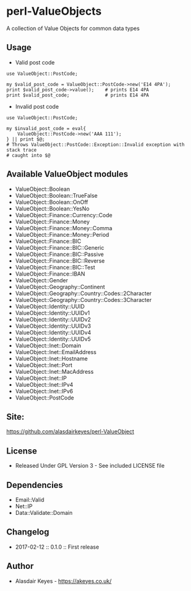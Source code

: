# perl-ValueObjects

A collection of Value Objects for common data types

## Usage

* Valid post code
```
use ValueObject::PostCode;

my $valid_post_code = ValueObject::PostCode->new('E14 4PA');
print $valid_post_code->value();    # prints E14 4PA
print $valid_post_code;             # prints E14 4PA
```

* Invalid post code
```
use ValueObject::PostCode;

my $invalid_post_code = eval{
    ValueObject::PostCode->new('AAA 111');
} || print $@;
# Throws ValueObject::PostCode::Exception::Invalid exception with stack trace
# caught into $@
```

## Available ValueObject modules

* ValueObject::Boolean
* ValueObject::Boolean::TrueFalse
* ValueObject::Boolean::OnOff
* ValueObject::Boolean::YesNo
* ValueObject::Finance::Currency::Code
* ValueObject::Finance::Money
* ValueObject::Finance::Money::Comma
* ValueObject::Finance::Money::Period
* ValueObject::Finance::BIC
* ValueObject::Finance::BIC::Generic
* ValueObject::Finance::BIC::Passive
* ValueObject::Finance::BIC::Reverse
* ValueObject::Finance::BIC::Test
* ValueObject::Finance::IBAN
* ValueObject::Gender
* ValueObject::Geography::Continent
* ValueObject::Geography::Country::Codes::2Character
* ValueObject::Geography::Country::Codes::3Character
* ValueObject::Identity::UUID
* ValueObject::Identity::UUIDv1
* ValueObject::Identity::UUIDv2
* ValueObject::Identity::UUIDv3
* ValueObject::Identity::UUIDv4
* ValueObject::Identity::UUIDv5
* ValueObject::Inet::Domain
* ValueObject::Inet::EmailAddress
* ValueObject::Inet::Hostname
* ValueObject::Inet::Port
* ValueObject::Inet::MacAddress
* ValueObject::Inet::IP
* ValueObject::Inet::IPv4
* ValueObject::Inet::IPv6
* ValueObject::PostCode

## Site:

https://github.com/alasdairkeyes/perl-ValueObject

## License

- Released Under GPL Version 3 - See included LICENSE file

## Dependencies

- Email::Valid
- Net::IP
- Data::Validate::Domain

## Changelog

- 2017-02-12 :: 0.1.0       :: First release

## Author

- Alasdair Keyes - https://akeyes.co.uk/

